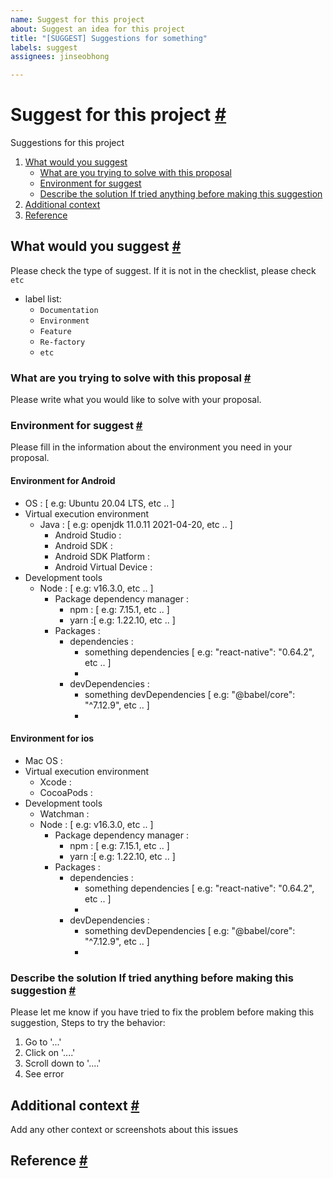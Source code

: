 ```yaml
---
name: Suggest for this project
about: Suggest an idea for this project
title: "[SUGGEST] Suggestions for something"
labels: suggest
assignees: jinseobhong

---
```


# Suggest for this project <a href="#suggest-for-this-project" id="suggest-for-this-project">#</a>

Suggestions for this project

1. [What would you suggest](#what-would-you-suggest)
    - [What are you trying to solve with this proposal](#what-are-you-trying-to-solve-with-this-proposal)
    - [Environment for suggest](#environment-for-suggest)
    - [Describe the solution If tried anything before making this suggestion](#describe-the-solution-if-tried-anything-before-making-this-suggestion)
2. [Additional context](#additional-context)
3. [Reference](#reference)

## What would you suggest <a href="#what-would-you-suggest" id="what-would-you-suggest">#</a>

Please check the type of suggest. If it is not in the checklist, please check `etc`
- label list:
   - `Documentation`
   - `Environment`
   - `Feature`
   - `Re-factory`
   - `etc`
 
### What are you trying to solve with this proposal <a href="#what-are-you-trying-to-solve-with-this-proposal" id="what-are-you-trying-to-solve-with-this-proposal">#</a>

Please write what you would like to solve with your proposal.

### Environment for suggest <a href="#environment-for-suggest" id="environment-for-suggest">#</a>

Please fill in the information about the environment you need in your proposal.

#### Environment for Android
- OS : [ e.g: Ubuntu 20.04 LTS, etc .. ]
- Virtual execution environment
    - Java : [ e.g: openjdk 11.0.11 2021-04-20, etc .. ]
        - Android Studio :
        - Android SDK :
        - Android SDK Platform :
        - Android Virtual Device :
- Development tools
    - Node : [ e.g: v16.3.0, etc .. ]
        - Package dependency manager :
            - npm : [ e.g: 7.15.1, etc .. ]
            - yarn :[ e.g: 1.22.10, etc .. ]
        - Packages :
            - dependencies :
                - something dependencies [ e.g: "react-native": "0.64.2", etc .. ]
                -
            - devDependencies :
                - something devDependencies [ e.g: "@babel/core": "^7.12.9", etc .. ]
                -

#### Environment for ios
- Mac OS :
- Virtual execution environment
    - Xcode :
    - CocoaPods :
- Development tools
    - Watchman :
    - Node : [ e.g: v16.3.0, etc .. ]
        - Package dependency manager :
            - npm : [ e.g: 7.15.1, etc .. ]
            - yarn :[ e.g: 1.22.10, etc .. ]
        - Packages :
            - dependencies :
                - something dependencies [ e.g: "react-native": "0.64.2", etc .. ]
                -
            - devDependencies :
                - something devDependencies [ e.g: "@babel/core": "^7.12.9", etc .. ]
                -

### Describe the solution If tried anything before making this suggestion <a href="#describe-the-solution-if-tried-anything-before-making-this-suggestion" id="describe-the-solution-if-tried-anything-before-making-this-suggestion">#</a>

Please let me know if you have tried to fix the problem before making this suggestion, Steps to try the behavior:
1. Go to '...'
2. Click on '....'
3. Scroll down to '....'
4. See error

## Additional context <a href="#additional-context" id="additional-context">#</a>

Add any other context or screenshots about this issues

## Reference <a href="#reference" id="reference">#</a>
